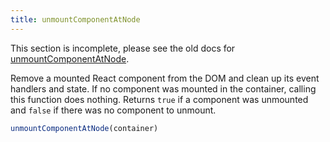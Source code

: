 ```yaml
---
title: unmountComponentAtNode
---
```


<Wip>

This section is incomplete, please see the old docs for [unmountComponentAtNode](https://reactjs.org/docs/react-dom.html#unmountcomponentatnode).

</Wip>


<Intro>

Remove a mounted React component from the DOM and clean up its event handlers and state. If no component was mounted in the container, calling this function does nothing. Returns `true` if a component was unmounted and `false` if there was no component to unmount.

```js
unmountComponentAtNode(container)
```

</Intro>

<InlineToc />
